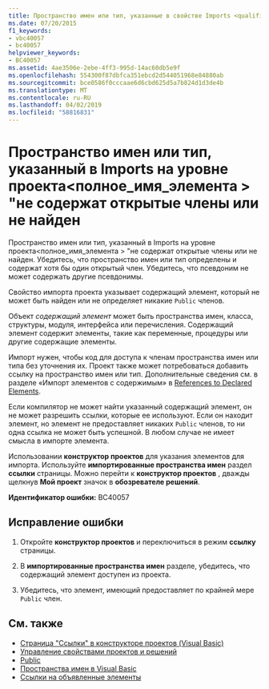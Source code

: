 ```yaml
---
title: Пространство имен или тип, указанные в свойстве Imports <qualifiedelementname> для проекта, не содержит никаких общих членов или не может быть найдено
ms.date: 07/20/2015
f1_keywords:
- vbc40057
- bc40057
helpviewer_keywords:
- BC40057
ms.assetid: 4ae3506e-2ebe-4ff3-995d-14ac60db5e9f
ms.openlocfilehash: 554300f87dbfca351ebcd2d544051968e84880ab
ms.sourcegitcommit: bce0586f0cccaae6d6cbd625d5a7b824d1d3de4b
ms.translationtype: MT
ms.contentlocale: ru-RU
ms.lasthandoff: 04/02/2019
ms.locfileid: "58816831"
---
```

# <a name="namespace-or-type-specified-in-the-project-level-imports-qualifiedelementname-doesnt-contain-any-public-member-or-cannot-be-found"></a>Пространство имен или тип, указанный в Imports на уровне проекта\<полное_имя_элемента > "не содержат открытые члены или не найден
Пространство имен или тип, указанный в Imports на уровне проекта\<полное_имя_элемента > "не содержат открытые члены или не найден. Убедитесь, что пространство имен или тип определены и содержат хотя бы один открытый член. Убедитесь, что псевдоним не может содержать другие псевдонимы.  
  
 Свойство импорта проекта указывает содержащий элемент, который не может быть найден или не определяет никакие `Public` членов.  
  
 Объект *содержащий элемент* может быть пространства имен, класса, структуры, модуля, интерфейса или перечисления. Содержащий элемент содержит элементы, такие как переменные, процедуры или другие содержащие элементы.  
  
 Импорт нужен, чтобы код для доступа к членам пространства имен или типа без уточнения их. Проект также может потребоваться добавить ссылку на пространство имен или тип. Дополнительные сведения см. в разделе «Импорт элементов с содержимым» в [References to Declared Elements](../../../visual-basic/programming-guide/language-features/declared-elements/references-to-declared-elements.md).  
  
 Если компилятор не может найти указанный содержащий элемент, он не может разрешить ссылки, которые ее используют. Если он находит элемент, но элемент не предоставляет никаких `Public` членов, то ни одна ссылка не может быть успешной. В любом случае не имеет смысла в импорте элемента.  
  
 Использовании **конструктор проектов** для указания элементов для импорта. Используйте **импортированные пространства имен** раздел **ссылки** страницы. Можно перейти к **конструктор проектов** , дважды щелкнув **Мой проект** значок в **обозревателе решений**.  
  
 **Идентификатор ошибки:** BC40057  
  
## <a name="to-correct-this-error"></a>Исправление ошибки  
  
1.  Откройте **конструктор проектов** и переключиться в режим **ссылку** страницы.  
  
2.  В **импортированные пространства имен** разделе, убедитесь, что содержащий элемент доступен из проекта.  
  
3.  Убедитесь, что элемент, имеющий предоставляет по крайней мере `Public` член.  
  
## <a name="see-also"></a>См. также

- [Страница "Ссылки" в конструкторе проектов (Visual Basic)](/visualstudio/ide/reference/references-page-project-designer-visual-basic)
- [Управление свойствами проектов и решений](/visualstudio/ide/managing-project-and-solution-properties)
- [Public](../../../visual-basic/language-reference/modifiers/public.md)
- [Пространства имен в Visual Basic](../../../visual-basic/programming-guide/program-structure/namespaces.md)
- [Ссылки на объявленные элементы](../../../visual-basic/programming-guide/language-features/declared-elements/references-to-declared-elements.md)
